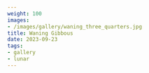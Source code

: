 ```yaml
---
weight: 100
images:
- /images/gallery/waning_three_quarters.jpg
title: Waning Gibbous 
date: 2023-09-23
tags:
- gallery
- lunar
---
```


